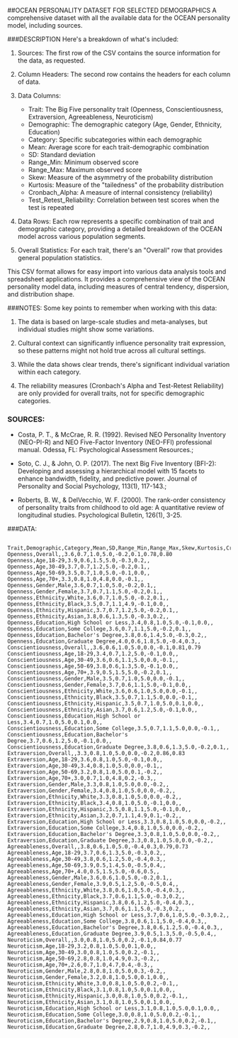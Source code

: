 
##OCEAN PERSONALITY DATASET FOR SELECTED DEMOGRAPHICS
A comprehensive dataset with all the available data for the OCEAN personality model, including sources. 

###DESCRIPTION
Here's a breakdown of what's included:

1. Sources: The first row of the CSV contains the source information for the data, as requested.

2. Column Headers: The second row contains the headers for each column of data.

3. Data Columns:
   - Trait: The Big Five personality trait (Openness, Conscientiousness, Extraversion, Agreeableness, Neuroticism)
   - Demographic: The demographic category (Age, Gender, Ethnicity, Education)
   - Category: Specific subcategories within each demographic
   - Mean: Average score for each trait-demographic combination
   - SD: Standard deviation
   - Range_Min: Minimum observed score
   - Range_Max: Maximum observed score
   - Skew: Measure of the asymmetry of the probability distribution
   - Kurtosis: Measure of the "tailedness" of the probability distribution
   - Cronbach_Alpha: A measure of internal consistency (reliability)
   - Test_Retest_Reliability: Correlation between test scores when the test is repeated

4. Data Rows: Each row represents a specific combination of trait and demographic category, providing a detailed breakdown of the OCEAN model across various population segments.

5. Overall Statistics: For each trait, there's an "Overall" row that provides general population statistics.

This CSV format allows for easy import into various data analysis tools and spreadsheet applications. It provides a comprehensive view of the OCEAN personality model data, including measures of central tendency, dispersion, and distribution shape.


###NOTES:
Some key points to remember when working with this data:

1. The data is based on large-scale studies and meta-analyses, but individual studies might show some variations.

2. Cultural context can significantly influence personality trait expression, so these patterns might not hold true across all cultural settings.

3. While the data shows clear trends, there's significant individual variation within each category.

4. The reliability measures (Cronbach's Alpha and Test-Retest Reliability) are only provided for overall traits, not for specific demographic categories.



### SOURCES: 
- Costa, P. T., & McCrae, R. R. (1992). Revised NEO Personality Inventory (NEO-PI-R) and NEO Five-Factor Inventory (NEO-FFI) professional manual. Odessa, FL: Psychological Assessment Resources.; 

- Soto, C. J., & John, O. P. (2017). The next Big Five Inventory (BFI-2): Developing and assessing a hierarchical model with 15 facets to enhance bandwidth, fidelity, and predictive power. Journal of Personality and Social Psychology, 113(1), 117-143.; 

- Roberts, B. W., & DelVecchio, W. F. (2000). The rank-order consistency of personality traits from childhood to old age: A quantitative review of longitudinal studies. Psychological Bulletin, 126(1), 3-25.


###DATA:
```csv

Trait,Demographic,Category,Mean,SD,Range_Min,Range_Max,Skew,Kurtosis,Cronbach_Alpha,Test_Retest_Reliability
Openness,Overall,,3.6,0.7,1.0,5.0,-0.2,0.1,0.78,0.80
Openness,Age,18-29,3.9,0.6,1.5,5.0,-0.3,0.2,,
Openness,Age,30-49,3.7,0.7,1.2,5.0,-0.2,0.1,,
Openness,Age,50-69,3.5,0.7,1.0,5.0,-0.1,0.0,,
Openness,Age,70+,3.3,0.8,1.0,4.8,0.0,-0.1,,
Openness,Gender,Male,3.6,0.7,1.0,5.0,-0.2,0.1,,
Openness,Gender,Female,3.7,0.7,1.1,5.0,-0.2,0.1,,
Openness,Ethnicity,White,3.6,0.7,1.0,5.0,-0.2,0.1,,
Openness,Ethnicity,Black,3.5,0.7,1.1,4.9,-0.1,0.0,,
Openness,Ethnicity,Hispanic,3.7,0.7,1.2,5.0,-0.2,0.1,,
Openness,Ethnicity,Asian,3.8,0.6,1.3,5.0,-0.3,0.2,,
Openness,Education,High School or Less,3.4,0.8,1.0,5.0,-0.1,0.0,,
Openness,Education,Some College,3.6,0.7,1.1,5.0,-0.2,0.1,,
Openness,Education,Bachelor's Degree,3.8,0.6,1.4,5.0,-0.3,0.2,,
Openness,Education,Graduate Degree,4.0,0.6,1.8,5.0,-0.4,0.3,,
Conscientiousness,Overall,,3.6,0.6,1.0,5.0,0.0,-0.1,0.81,0.79
Conscientiousness,Age,18-29,3.4,0.7,1.2,5.0,-0.1,0.0,,
Conscientiousness,Age,30-49,3.6,0.6,1.1,5.0,0.0,-0.1,,
Conscientiousness,Age,50-69,3.8,0.6,1.3,5.0,-0.1,0.0,,
Conscientiousness,Age,70+,3.9,0.5,1.5,5.0,-0.2,0.1,,
Conscientiousness,Gender,Male,3.5,0.7,1.0,5.0,0.0,-0.1,,
Conscientiousness,Gender,Female,3.7,0.6,1.1,5.0,-0.1,0.0,,
Conscientiousness,Ethnicity,White,3.6,0.6,1.0,5.0,0.0,-0.1,,
Conscientiousness,Ethnicity,Black,3.5,0.7,1.1,5.0,0.0,-0.1,,
Conscientiousness,Ethnicity,Hispanic,3.5,0.7,1.0,5.0,0.1,0.0,,
Conscientiousness,Ethnicity,Asian,3.7,0.6,1.2,5.0,-0.1,0.0,,
Conscientiousness,Education,High School or Less,3.4,0.7,1.0,5.0,0.1,0.0,,
Conscientiousness,Education,Some College,3.5,0.7,1.1,5.0,0.0,-0.1,,
Conscientiousness,Education,Bachelor's Degree,3.7,0.6,1.2,5.0,-0.1,0.0,,
Conscientiousness,Education,Graduate Degree,3.8,0.6,1.3,5.0,-0.2,0.1,,
Extraversion,Overall,,3.3,0.8,1.0,5.0,0.0,-0.2,0.86,0.83
Extraversion,Age,18-29,3.6,0.8,1.0,5.0,-0.1,0.0,,
Extraversion,Age,30-49,3.4,0.8,1.0,5.0,0.0,-0.1,,
Extraversion,Age,50-69,3.2,0.8,1.0,5.0,0.1,-0.2,,
Extraversion,Age,70+,3.0,0.7,1.0,4.8,0.2,-0.3,,
Extraversion,Gender,Male,3.3,0.8,1.0,5.0,0.0,-0.2,,
Extraversion,Gender,Female,3.4,0.8,1.0,5.0,0.0,-0.2,,
Extraversion,Ethnicity,White,3.3,0.8,1.0,5.0,0.0,-0.2,,
Extraversion,Ethnicity,Black,3.4,0.8,1.0,5.0,-0.1,0.0,,
Extraversion,Ethnicity,Hispanic,3.5,0.8,1.1,5.0,-0.1,0.0,,
Extraversion,Ethnicity,Asian,3.2,0.7,1.1,4.9,0.1,-0.2,,
Extraversion,Education,High School or Less,3.3,0.8,1.0,5.0,0.0,-0.2,,
Extraversion,Education,Some College,3.4,0.8,1.0,5.0,0.0,-0.2,,
Extraversion,Education,Bachelor's Degree,3.3,0.8,1.0,5.0,0.0,-0.2,,
Extraversion,Education,Graduate Degree,3.3,0.8,1.0,5.0,0.0,-0.2,,
Agreeableness,Overall,,3.8,0.6,1.0,5.0,-0.4,0.3,0.79,0.73
Agreeableness,Age,18-29,3.7,0.6,1.3,5.0,-0.3,0.2,,
Agreeableness,Age,30-49,3.8,0.6,1.2,5.0,-0.4,0.3,,
Agreeableness,Age,50-69,3.9,0.5,1.4,5.0,-0.5,0.4,,
Agreeableness,Age,70+,4.0,0.5,1.5,5.0,-0.6,0.5,,
Agreeableness,Gender,Male,3.6,0.6,1.0,5.0,-0.2,0.1,,
Agreeableness,Gender,Female,3.9,0.5,1.2,5.0,-0.5,0.4,,
Agreeableness,Ethnicity,White,3.8,0.6,1.0,5.0,-0.4,0.3,,
Agreeableness,Ethnicity,Black,3.7,0.6,1.1,5.0,-0.3,0.2,,
Agreeableness,Ethnicity,Hispanic,3.8,0.6,1.2,5.0,-0.4,0.3,,
Agreeableness,Ethnicity,Asian,3.7,0.6,1.1,5.0,-0.3,0.2,,
Agreeableness,Education,High School or Less,3.7,0.6,1.0,5.0,-0.3,0.2,,
Agreeableness,Education,Some College,3.8,0.6,1.1,5.0,-0.4,0.3,,
Agreeableness,Education,Bachelor's Degree,3.8,0.6,1.2,5.0,-0.4,0.3,,
Agreeableness,Education,Graduate Degree,3.9,0.5,1.3,5.0,-0.5,0.4,,
Neuroticism,Overall,,3.0,0.8,1.0,5.0,0.2,-0.1,0.84,0.77
Neuroticism,Age,18-29,3.2,0.8,1.0,5.0,0.1,0.0,,
Neuroticism,Age,30-49,3.0,0.8,1.0,5.0,0.2,-0.1,,
Neuroticism,Age,50-69,2.8,0.8,1.0,4.9,0.3,-0.2,,
Neuroticism,Age,70+,2.6,0.7,1.0,4.7,0.4,-0.3,,
Neuroticism,Gender,Male,2.8,0.8,1.0,5.0,0.3,-0.2,,
Neuroticism,Gender,Female,3.2,0.8,1.0,5.0,0.1,0.0,,
Neuroticism,Ethnicity,White,3.0,0.8,1.0,5.0,0.2,-0.1,,
Neuroticism,Ethnicity,Black,3.1,0.8,1.0,5.0,0.1,0.0,,
Neuroticism,Ethnicity,Hispanic,3.0,0.8,1.0,5.0,0.2,-0.1,,
Neuroticism,Ethnicity,Asian,3.1,0.8,1.0,5.0,0.1,0.0,,
Neuroticism,Education,High School or Less,3.1,0.8,1.0,5.0,0.1,0.0,,
Neuroticism,Education,Some College,3.0,0.8,1.0,5.0,0.2,-0.1,,
Neuroticism,Education,Bachelor's Degree,2.9,0.8,1.0,5.0,0.2,-0.1,,
Neuroticism,Education,Graduate Degree,2.8,0.7,1.0,4.9,0.3,-0.2,,

```
